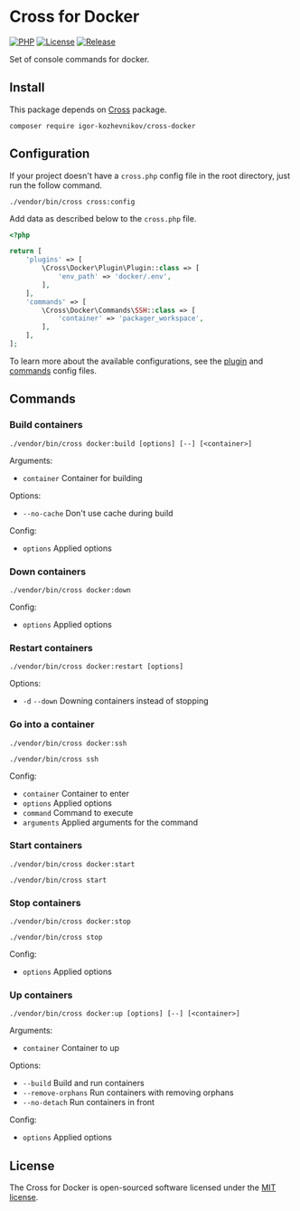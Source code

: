 # Cross for Docker

[![PHP](https://img.shields.io/badge/php-8.1-green.svg?style=flat-square)](https://github.com/igor-kozhevnikov/cross)
[![License](https://img.shields.io/github/license/igor-kozhevnikov/cross?style=flat-square)](https://github.com/igor-kozhevnikov/cross)
[![Release](https://img.shields.io/github/v/release/igor-kozhevnikov/cross?style=flat-square)](https://github.com/igor-kozhevnikov/cross)

Set of console commands for docker.

## Install

This package depends on [Cross](https://github.com/igor-kozhevnikov/cross) package.

```shell
composer require igor-kozhevnikov/cross-docker
```

## Configuration

If your project doesn't have a `cross.php` config file in the root directory, just run the follow command.

```shell
./vendor/bin/cross cross:config
```

Add data as described below to the `cross.php` file.

```php
<?php

return [
    'plugins' => [
        \Cross\Docker\Plugin\Plugin::class => [
            'env_path' => 'docker/.env',
        ],
    ],
    'commands' => [
        \Cross\Docker\Commands\SSH::class => [
            'container' => 'packager_workspace',
        ],
    ],
];
```

To learn more about the available configurations, see the [plugin](https://github.com/igor-kozhevnikov/cross-docker/blob/1.x/config/config.php) and [commands](https://github.com/igor-kozhevnikov/cross-docker/blob/1.x/config/commands.php) config files.

## Commands

### Build containers

```shell
./vendor/bin/cross docker:build [options] [--] [<container>]
```

Arguments:

- `container` Container for building

Options:

- `--no-cache` Don't use cache during build

Config:

- `options` Applied options

### Down containers

```shell
./vendor/bin/cross docker:down
```

Config:

- `options` Applied options

### Restart containers

```shell
./vendor/bin/cross docker:restart [options]
```

Options:

- `-d` `--down` Downing containers instead of stopping

### Go into a container

```shell
./vendor/bin/cross docker:ssh
```

```shell
./vendor/bin/cross ssh
```

Config:

- `container` Container to enter
- `options` Applied options
- `command` Command to execute
- `arguments` Applied arguments for the command

### Start containers

```shell
./vendor/bin/cross docker:start
```

```shell
./vendor/bin/cross start
```

### Stop containers

```shell
./vendor/bin/cross docker:stop
```

```shell
./vendor/bin/cross stop
```

Config:

- `options` Applied options

### Up containers

```shell
./vendor/bin/cross docker:up [options] [--] [<container>]
```

Arguments:

- `container` Container to up

Options:

- `--build` Build and run containers
- `--remove-orphans` Run containers with removing orphans
- `--no-detach` Run containers in front

Config:

- `options` Applied options

## License

The Cross for Docker is open-sourced software licensed under the [MIT license](https://opensource.org/license/mit/).
